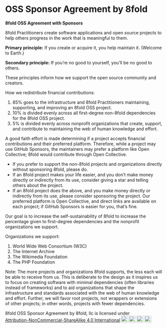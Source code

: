# OSS Sponsor Agreement by 8fold

**8fold OSS Agreement with Sponsors** 

8fold Practitioners create software applications and open source projects to help others progress in the work that is meaningful to them.

**Primary principle:** If you create or acquire it, you help maintain it. (Welcome to Earth.)

**Secondary principle:** If you’re no good to yourself, you’ll be no good to others.

These principles inform how we support the open source community and creators. 

How we redistribute financial contributions:

1. 85% goes to the infrastructure and 8fold Practitioners maintaining, supporting, and improving an 8fold OSS project.
2. 10% is divided evenly across all first-degree non-8fold dependencies for the 8fold OSS project.
3. 5% is divided evenly across nonprofit organizations that create, support, and contribute to maintaining the web of human knowledge and effort.

A good faith effort is made determining if a project accepts financial contributions and their preferred platform. Therefore, while a project may use GitHub Sponsors, the maintainers may prefer a platform like Open Collective; 8fold would contribute through Open Collective.

- If you prefer to support the non-8fold projects and organizations directly without sponsoring 8fold, please do.
- If an 8fold project makes your life easier, and you don’t make money directly or indirectly from its use, consider giving a star and telling others about the project.
- If an 8fold project does the above, and you make money directly or indirectly from its use, please consider sponsoring the project. Our preferred platform is Open Collective, and direct links are available on each project; if GitHub Sponsors is easier for you, that’s fine.

Our goal is to increase the self-sustainability of 8fold to increase the percentage given to first-degree dependencies and the nonprofit organizations we support.

Organizations we support:

1. World Wide Web Consortium (W3C)
2. The Internet Archive
3. The Wikimedia Foundation 
4. The PHP Foundation 

Note: The more projects and organizations 8fold supports, the less each will be able to receive from us. This is deliberate to the design as it inspires us to focus on creating software with minimal dependencies (often libraries instead of frameworks) and to aid organizations that shape the infrastructure and standards associated with the web of human knowledge and effort. Further, we will favor root projects, not wrappers or extensions of other projects; in other words, projects with fewer dependencies.

<p xmlns:cc="http://creativecommons.org/ns#" xmlns:dct="http://purl.org/dc/terms/"><span property="dct:title">8fold OSS Sponsor Agreement</span> by <span property="cc:attributionName">8fold, llc</span> is licensed under <a href="http://creativecommons.org/licenses/by-nc-sa/4.0/?ref=chooser-v1" target="_blank" rel="license noopener noreferrer" style="display:inline-block;">Attribution-NonCommercial-ShareAlike 4.0 International<img style="height:22px!important;margin-left:3px;vertical-align:text-bottom;" src="https://mirrors.creativecommons.org/presskit/icons/cc.svg?ref=chooser-v1"><img style="height:22px!important;margin-left:3px;vertical-align:text-bottom;" src="https://mirrors.creativecommons.org/presskit/icons/by.svg?ref=chooser-v1"><img style="height:22px!important;margin-left:3px;vertical-align:text-bottom;" src="https://mirrors.creativecommons.org/presskit/icons/nc.svg?ref=chooser-v1"><img style="height:22px!important;margin-left:3px;vertical-align:text-bottom;" src="https://mirrors.creativecommons.org/presskit/icons/sa.svg?ref=chooser-v1"></a></p>